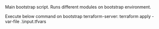 Main bootstrap script. Runs different modules on bootstrap environment.

Execute below command on bootstrap terraform-server:
terraform apply -var-file .\input.tfvars
